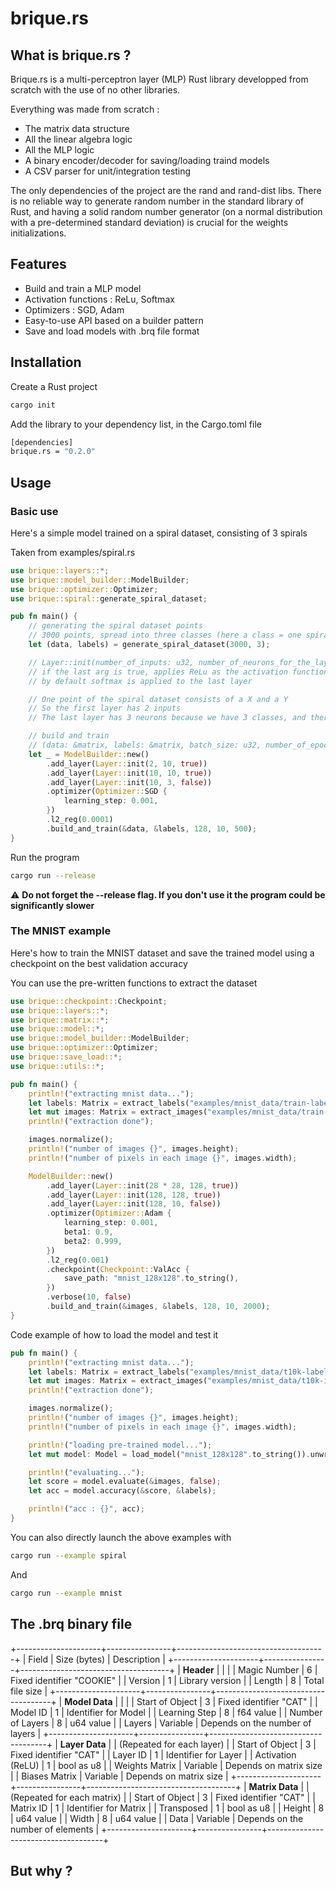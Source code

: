 # brique.rs
## What is brique.rs ? 

Brique.rs is a multi-perceptron layer (MLP) Rust library developped from scratch with the use of no other libraries. 

Everything was made from scratch : 

- The matrix data structure
- All the linear algebra logic
- All the MLP logic 
- A binary encoder/decoder for saving/loading traind models
- A CSV parser for unit/integration testing

The only dependencies of the project are the rand and rand-dist libs. There is no reliable way to generate random number in the standard library of Rust, and having a solid random number generator (on a normal distribution with a pre-determined standard deviation) is crucial for the weights initializations.

## Features

- Build and train a MLP model 
- Activation functions : ReLu, Softmax
- Optimizers : SGD, Adam
- Easy-to-use API based on a builder pattern
- Save and load models with .brq file format

## Installation

Create a Rust project 

```sh
cargo init
```

Add the library to your dependency list, in the Cargo.toml file

```sh
[dependencies]
brique.rs = "0.2.0"
```

## Usage

### Basic use

Here's a simple model trained on a spiral dataset, consisting of 3 spirals

Taken from examples/spiral.rs

```rust
use brique::layers::*;
use brique::model_builder::ModelBuilder;
use brique::optimizer::Optimizer;
use brique::spiral::generate_spiral_dataset;

pub fn main() {
    // generating the spiral dataset points
    // 3000 points, spread into three classes (here a class = one spiral)
    let (data, labels) = generate_spiral_dataset(3000, 3);

    // Layer::init(number_of_inputs: u32, number_of_neurons_for_the_layer: u32, reLu: bool)
    // if the last arg is true, applies ReLu as the activation function
    // by default softmax is applied to the last layer

    // One point of the spiral dataset consists of a X and a Y
    // So the first layer has 2 inputs
    // The last layer has 3 neurons because we have 3 classes, and therefore we want 3 outputs

    // build and train
    // (data: &matrix, labels: &matrix, batch_size: u32, number_of_epochs: u32, size_of_the_validation_dataset, usize)
    let _ = ModelBuilder::new()
        .add_layer(Layer::init(2, 10, true))
        .add_layer(Layer::init(10, 10, true))
        .add_layer(Layer::init(10, 3, false))
        .optimizer(Optimizer::SGD {
            learning_step: 0.001,
        })
        .l2_reg(0.0001)
        .build_and_train(&data, &labels, 128, 10, 500);
}
```

Run the program 

```sh
cargo run --release
```

⚠️ **Do not forget the --release flag. If you don't use it the program could be significantly slower**

### The MNIST example 

Here's how to train the MNIST dataset and save the trained model using a checkpoint on the best validation accuracy 

You can use the pre-written functions to extract the dataset

```rust 
use brique::checkpoint::Checkpoint;
use brique::layers::*;
use brique::matrix::*;
use brique::model::*;
use brique::model_builder::ModelBuilder;
use brique::optimizer::Optimizer;
use brique::save_load::*;
use brique::utils::*;

pub fn main() {
    println!("extracting mnist data...");
    let labels: Matrix = extract_labels("examples/mnist_data/train-labels.idx1-ubyte");
    let mut images: Matrix = extract_images("examples/mnist_data/train-images.idx3-ubyte");
    println!("extraction done");

    images.normalize();
    println!("number of images {}", images.height);
    println!("number of pixels in each image {}", images.width);

    ModelBuilder::new()
        .add_layer(Layer::init(28 * 28, 128, true))
        .add_layer(Layer::init(128, 128, true))
        .add_layer(Layer::init(128, 10, false))
        .optimizer(Optimizer::Adam {
            learning_step: 0.001,
            beta1: 0.9,
            beta2: 0.999,
        })
        .l2_reg(0.001)
        .checkpoint(Checkpoint::ValAcc {
            save_path: "mnist_128x128".to_string(),
        })
        .verbose(10, false)
        .build_and_train(&images, &labels, 128, 10, 2000);
}
```

Code example of how to load the model and test it 

```rust 
pub fn main() {
    println!("extracting mnist data...");
    let labels: Matrix = extract_labels("examples/mnist_data/t10k-labels.idx1-ubyte");
    let mut images: Matrix = extract_images("examples/mnist_data/t10k-images.idx3-ubyte");
    println!("extraction done");

    images.normalize();
    println!("number of images {}", images.height);
    println!("number of pixels in each image {}", images.width);

    println!("loading pre-trained model...");
    let mut model: Model = load_model("mnist_128x128".to_string()).unwrap();

    println!("evaluating...");
    let score = model.evaluate(&images, false);
    let acc = model.accuracy(&score, &labels);

    println!("acc : {}", acc);
}
```

You can also directly launch the above examples with 

```sh 
cargo run --example spiral
```
And 
```sh 
cargo run --example mnist
```
## The .brq binary file

+---------------------+----------------+-------------------------------------+
| Field               | Size (bytes)   | Description                         |
+---------------------+----------------+-------------------------------------+
| **Header**          |                |                                     |
| Magic Number        | 6              | Fixed identifier "COOKIE"           |
| Version             | 1              | Library version                     |
| Length              | 8              | Total file size                     |
+---------------------+----------------+-------------------------------------+
| **Model Data**      |                |                                     |
| Start of Object     | 3              | Fixed identifier "CAT"              |
| Model ID            | 1              | Identifier for Model                |
| Learning Step       | 8              | f64 value                           |
| Number of Layers    | 8              | u64 value                           |
| Layers              | Variable       | Depends on the number of layers     |
+---------------------+----------------+-------------------------------------+
| **Layer Data**      |                | (Repeated for each layer)           |
| Start of Object     | 3              | Fixed identifier "CAT"              |
| Layer ID            | 1              | Identifier for Layer                |
| Activation (ReLU)   | 1              | bool as u8                          |
| Weights Matrix      | Variable       | Depends on matrix size              |
| Biases Matrix       | Variable       | Depends on matrix size              |
+---------------------+----------------+-------------------------------------+
| **Matrix Data**     |                | (Repeated for each matrix)          |
| Start of Object     | 3              | Fixed identifier "CAT"              |
| Matrix ID           | 1              | Identifier for Matrix               |
| Transposed          | 1              | bool as u8                          |
| Height              | 8              | u64 value                           |
| Width               | 8              | u64 value                           |
| Data                | Variable       | Depends on the number of elements   |
+---------------------+----------------+-------------------------------------+

## But why ? 


